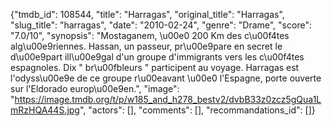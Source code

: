 {"tmdb_id": 108544, "title": "Harragas", "original_title": "Harragas", "slug_title": "harragas", "date": "2010-02-24", "genre": "Drame", "score": "7.0/10", "synopsis": "Mostaganem, \u00e0 200 Km des c\u00f4tes alg\u00e9riennes. Hassan, un passeur, pr\u00e9pare en secret le d\u00e9part ill\u00e9gal d'un groupe d'immigrants vers les c\u00f4tes espagnoles. Dix \" br\u00fbleurs \" participent au voyage. Harragas est l'odyss\u00e9e de ce groupe r\u00eavant \u00e0 l'Espagne, porte ouverte sur l'Eldorado europ\u00e9en.", "image": "https://image.tmdb.org/t/p/w185_and_h278_bestv2/dvbB33z0zcz5gQua1LmRzHQA44S.jpg", "actors": [], "comments": [], "recommandations_id": []}